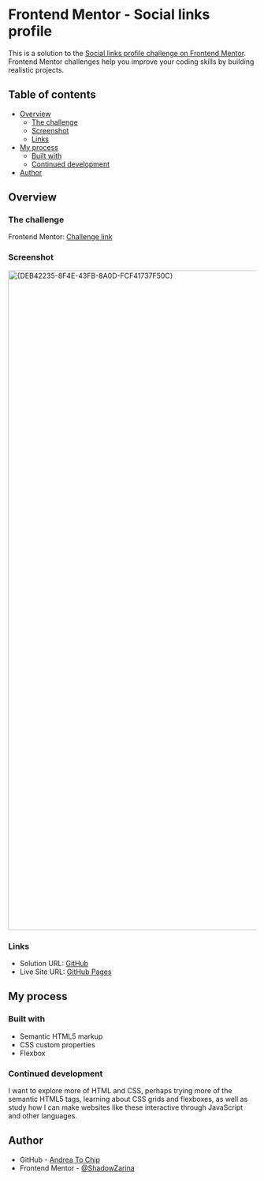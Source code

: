 # Frontend Mentor - Social links profile 

This is a solution to the [Social links profile challenge on Frontend Mentor](https://www.frontendmentor.io/challenges/social-links-profile-UG32l9m6dQ). Frontend Mentor challenges help you improve your coding skills by building realistic projects. 

## Table of contents

- [Overview](#overview)
  - [The challenge](#the-challenge)
  - [Screenshot](#screenshot)
  - [Links](#links)
- [My process](#my-process)
  - [Built with](#built-with)
  - [Continued development](#continued-development)
- [Author](#author)

## Overview

### The challenge

Frontend Mentor: [Challenge link]([https://www.frontendmentor.io/challenges/social-links-profile-UG32l9m6dQ])

### Screenshot

<img width="2405" height="1337" alt="{DEB42235-8F4E-43FB-8A0D-FCF41737F50C}" src="https://github.com/user-attachments/assets/29e73109-025a-4301-b5c2-a48731d32ea5" />

### Links

- Solution URL: [GitHub](https://github.com/ShadowZarina/fem-social-links-profile)
- Live Site URL: [GitHub Pages](https://shadowzarina.github.io/fem-social-links-profile/)

## My process

### Built with

- Semantic HTML5 markup
- CSS custom properties
- Flexbox

### Continued development

I want to explore more of HTML and CSS, perhaps trying more of the semantic HTML5 tags, learning about CSS grids and flexboxes, as well as study how I can make websites like these interactive through JavaScript and other languages.

## Author

- GitHub - [Andrea To Chip](https://github.com/ShadowZarina)
- Frontend Mentor - [@ShadowZarina](https://www.frontendmentor.io/profile/ShadowZarina)
